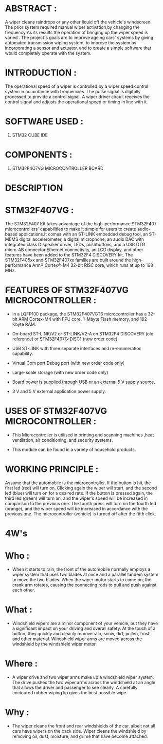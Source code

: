 # ABSTRACT :


 

A wiper cleans raindrops or any other liquid off the vehicle's windscreen. The prior system required manual wiper activation,by changing the frequency As its results the operation of bringing up the wiper speed is varied . The project's goals are to improve ageing cars' systems by giving automated transmission wiping system, to improve the system by incorporating a sensor and actuator, and to create a simple software that would completely operate with the system. 




# INTRODUCTION :


The operational speed of a wiper is controlled by a wiper speed control system in accordance with frequencies. The pulse signal is digitally processed to provide a control signal. A wiper driver circuit receives the control signal and adjusts the operational speed or timing in line with it.





# SOFTWARE USED : 

1) STM32 CUBE IDE


# COMPONENTS : 

1) STM32F4O7VG MICROCONTROLLER BOARD


# DESCRIPTION

# STM32F407VG :



The STM32F407 Kit takes advantage of the high-performance STM32F407 microcontrollers' capabilities to make it simple for users to create audio-based applications.It comes with an ST-LINK embedded debug tool, an ST-MEMS digital accelerometer, a digital microphone, an audio DAC with integrated class D speaker driver, LEDs, pushbuttons, and a USB OTG micro-AB connector.Ethernet connectivity, an LCD display, and other features have been added to the STM32F4 DISCOVERY kit. The STM32F405xx and STM32F407xx families are built around the high-performance Arm® Cortex®-M4 32-bit RISC core, which runs at up to 168 MHz.



# FEATURES OF STM32F407VG MICROCONTROLLER : 

* In a LQFP100 package, the STM32F407VGT6 microcontroller has a 32-bit ARM Cortex-M4 with FPU core, 1-Mbyte Flash memory, and 192-Kbyte RAM.

* On-board ST-LINK/V2 or ST-LINK/V2-A on STM32F4 DISCOVERY (old reference) or STM32F407G-DISC1 (new order code)

* USB ST-LINK with three separate interfaces and re-enumeration capability.

* Virtual Com port Debug port (with new order code only)

* Large-scale storage (with new order code only)

* Board power is supplied through USB or an external 5 V supply source.

* 3 V and 5 V external application power supply.



# USES OF STM32F407VG MICROCONTROLLER : 


* This Microcontroller is utilised in printing and scanning machines ,heat ventilation, air conditioning, and security systems.

* This module can be found in a variety of household products.




# WORKING PRINCIPLE :
Assume that the automobile is the microcontroller. If the button is hit, the first led (red) will turn on, Clicking again  the wiper will start, and the second led (blue) will turn on for a desired rate. If the button is pressed again, the third led (green) will turn on, and the wiper's speed will be increased in comparison to the previous one. The fourth press will turn on the fourth led (orange), and the wiper speed will be increased in accordance with the previous one. The microcontroller (vehicle) is turned off after the fifth click.
 
 
 # 4W's
  
  
   # Who :
 
  * When it starts to rain, the front of the automobile normally employs a wiper system that uses two blades at once and a parallel tandem system to move the two blades. When the wiper motor starts to come on, the crank arm rotates, causing the connecting rods to pull and push against each other.
 
 # What :
 
 
 * Windshield wipers are a minor component of your vehicle, but they have a significant impact on your driving and overall safety. At the touch of a button, they    quickly and cleanly remove rain, snow, dirt, pollen, frost, and other material. Windshield wiper arms are moved across the windshield by the windshield wiper motor.

 # Where :
 
 
 * A wiper drive and two wiper arms make up a windshield wiper system. The drive pushes the two wiper arms across the windshield at an angle that allows the driver and passenger to see clearly. A carefully contoured rubber wiping lip gives the best possible wipe.
 
 
 # Why :
 
 
 * The wiper cleans the front and rear windshields of the car, albeit not all cars have wipers on the back side. WIper cleans the windshield by removing oil, dust, moisture, and grime that have become attached.

 


 

